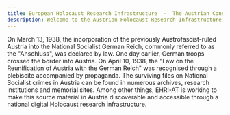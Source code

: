 ```yaml
---
title: European Holocaust Research Infrastructure  -  The Austrian Consortium 
description: Welcome to the Austrian Holocaust Research Infrastructure
---
```


On March 13, 1938, the incorporation of the previously Austrofascist-ruled Austria into the National Socialist German Reich, commonly referred to as the "Anschluss", was declared by law. One day earlier, German troops crossed the border into Austria. On April 10, 1938, the "Law on the Reunification of Austria with the German Reich" was recognised through a plebiscite accompanied by propaganda. 
The surviving files on National Socialist crimes in Austria can be found in numerous archives, research institutions and memorial sites. Among other things, EHRI-AT is working to make this source material in Austria discoverable and accessible through a national digital Holocaust research infrastructure.
